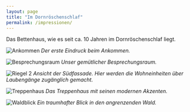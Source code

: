 ```yaml
---
layout: page
title: "Im Dornröschenschlaf"
permalink: /impressionen/
---
```


Das Bettenhaus, wie es seit ca. 10 Jahren im Dornröschenschlaf liegt.

![Ankommen](../assets/images/ankommen.JPG)
*Der erste Eindruck beim Ankommen.*

![Besprechungsraum](../assets/images/besprechnungsraum.JPG)
*Unser gemütlicher Besprechungsraum.*

![Riegel 2](../assets/images/riegel2.JPG)
*Ansicht der Südfassade. Hier werden die Wohneinheiten über Laubengänge zugänglich gemacht.*

![Treppenhaus](../assets/images/treppenhaus.JPG)
*Das Treppenhaus mit seinen modernen Akzenten.*

![Waldblick](../assets/images/waldblick.JPG)
*Ein traumhafter Blick in den angrenzenden Wald.*
